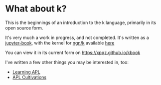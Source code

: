 # What about k?

This is the beginnings of an introduction to the k language, primarily in its open source form.

It's very much a work in progress, and not completed. It's written as a [jupyter-book](https://jupyterbook.org), with the kernel for [ngn/k](https://codeberg.org/ngn/k) available [here](https://github.com/xpqz/ngnk_kernel)

You can view it in its current form on https://xpqz.github.io/kbook

I've written a few other things you may be interested in, too:

* [Learning APL](https://xpqz.github.io/learnapl)
* [APL Cultivations](https://xpqz.github.io/cultivations)
